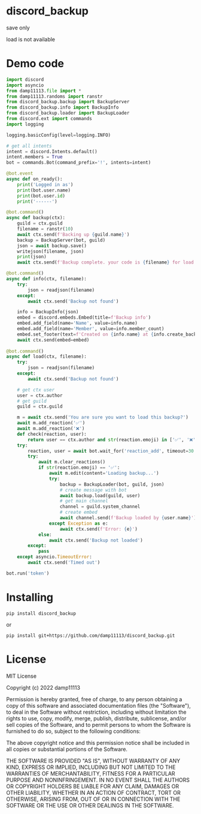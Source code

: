 discord_backup
===============
save only

load is not available

Demo code
===============
```py
import discord
import asyncio
from damp11113.file import *
from damp11113.randoms import ranstr
from discord_backup.backup import BackupServer
from discord_backup.info import BackupInfo
from discord_backup.loader import BackupLoader
from discord.ext import commands
import logging

logging.basicConfig(level=logging.INFO)

# get all intents
intent = discord.Intents.default()
intent.members = True
bot = commands.Bot(command_prefix='!', intents=intent)

@bot.event
async def on_ready():
    print('Logged in as')
    print(bot.user.name)
    print(bot.user.id)
    print('------')

@bot.command()
async def backup(ctx):
    guild = ctx.guild
    filename = ranstr(10)
    await ctx.send(f'Backing up {guild.name}')
    backup = BackupServer(bot, guild)
    json = await backup.save()
    writejson(filename, json)
    print(json)
    await ctx.send(f'Backup complete. your code is {filename} for load')

@bot.command()
async def info(ctx, filename):
    try:
        json = readjson(filename)
    except:
        await ctx.send('Backup not found')

    info = BackupInfo(json)
    embed = discord.embeds.Embed(title=f'Backup info')
    embed.add_field(name='Name', value=info.name)
    embed.add_field(name='Member', value=info.member_count)
    embed.set_footer(text=f'Created on {info.name} at {info.create_backup_at()}')
    await ctx.send(embed=embed)
    
@bot.command()
async def load(ctx, filename):
    try:
        json = readjson(filename)
    except:
        await ctx.send('Backup not found')

    # get ctx user
    user = ctx.author
    # get guild
    guild = ctx.guild

    m = await ctx.send('You are sure you want to load this backup?')
    await m.add_reaction('✅')
    await m.add_reaction('❌')
    def check(reaction, user):
        return user == ctx.author and str(reaction.emoji) in ['✅', '❌']
    try:
        reaction, user = await bot.wait_for('reaction_add', timeout=30.0, check=check)
        try:
            await m.clear_reactions()
            if str(reaction.emoji) == '✅':
                await m.edit(content='Loading backup...')
                try:
                    backup = BackupLoader(bot, guild, json)
                    # create message with bot
                    await backup.load(guild, user)
                    # get main channel
                    channel = guild.system_channel
                    # create embed
                    await channel.send(f'Backup loaded by {user.name}')
                except Exception as e:
                    await ctx.send(f'Error: {e}')
            else:
                await ctx.send('Backup not loaded')
        except:
            pass
    except asyncio.TimeoutError:
        await ctx.send('Timed out')

bot.run('token')

```

Installing
===============
    pip install discord_backup
    
or

    pip install git+https://github.com/damp11113/discord_backup.git
    
License
===============

MIT License

Copyright (c) 2022 damp11113

Permission is hereby granted, free of charge, to any person obtaining a copy of this software and associated documentation files (the "Software"), to deal in the Software without restriction, including without limitation the rights to use, copy, modify, merge, publish, distribute, sublicense, and/or sell copies of the Software, and to permit persons to whom the Software is furnished to do so, subject to the following conditions:

The above copyright notice and this permission notice shall be included in all copies or substantial portions of the Software.

THE SOFTWARE IS PROVIDED "AS IS", WITHOUT WARRANTY OF ANY KIND, EXPRESS OR IMPLIED, INCLUDING BUT NOT LIMITED TO THE WARRANTIES OF MERCHANTABILITY, FITNESS FOR A PARTICULAR PURPOSE AND NONINFRINGEMENT. IN NO EVENT SHALL THE AUTHORS OR COPYRIGHT HOLDERS BE LIABLE FOR ANY CLAIM, DAMAGES OR OTHER LIABILITY, WHETHER IN AN ACTION OF CONTRACT, TORT OR OTHERWISE, ARISING FROM, OUT OF OR IN CONNECTION WITH THE SOFTWARE OR THE USE OR OTHER DEALINGS IN THE SOFTWARE.
